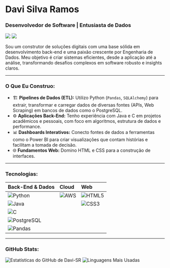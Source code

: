 # Davi Silva Ramos

### Desenvolvedor de Software | Entusiasta de Dados

<p align="left">
  <a href="https://www.linkedin.com/in/inkedin.com/in/davi-silva-ramos-009011304///" target="_blank"><img src="https://img.shields.io/badge/-LinkedIn-%230077B5?style=for-the-badge&logo=linkedin&logoColor=white" target="_blank"></a>
  <a href="mailto:davi.silva.ramos@gmail.com"><img src="https://img.shields.io/badge/-Gmail-%23333?style=for-the-badge&logo=gmail&logoColor=white" target="_blank"></a>
</p>

Sou um construtor de soluções digitais com uma base sólida em desenvolvimento back-end e uma paixão crescente por Engenharia de Dados. Meu objetivo é criar sistemas eficientes, desde a aplicação até a análise, transformando desafios complexos em software robusto e insights claros.

---

### O Que Eu Construo:
- 🏗️ **Pipelines de Dados (ETL):** Utilizo Python (`Pandas`, `SQLAlchemy`) para extrair, transformar e carregar dados de diversas fontes (APIs, Web Scraping) em bancos de dados como o PostgreSQL.
- ⚙️ **Aplicações Back-End:** Tenho experiência com Java e C em projetos acadêmicos e pessoais, com foco em algoritmos, estrutura de dados e performance.
- 📊 **Dashboards Interativos:** Conecto fontes de dados a ferramentas como o Power BI para criar visualizações que contam histórias e facilitam a tomada de decisão.
- 🌐 **Fundamentos Web:** Domino HTML e CSS para a construção de interfaces.

---

### Tecnologias:

| **Back-End & Dados** | **Cloud** | **Web** |
| :--- | :--- | :--- |
| ![Python](https://img.shields.io/badge/Python-3776AB?style=flat-square&logo=python&logoColor=white) | ![AWS](https://img.shields.io/badge/Amazon_AWS-232F3E?style=flat-square&logo=amazon-aws&logoColor=white) | ![HTML5](https://img.shields.io/badge/HTML5-E34F26?style=flat-square&logo=html5&logoColor=white) |
| ![Java](https://img.shields.io/badge/Java-ED8B00?style=flat-square&logo=openjdk&logoColor=white) | | ![CSS3](https://img.shields.io/badge/CSS3-1572B6?style=flat-square&logo=css3&logoColor=white) |
| ![C](https://img.shields.io/badge/C-00599C?style=flat-square&logo=c&logoColor=white) | | |
| ![PostgreSQL](https://img.shields.io/badge/PostgreSQL-316192?style=flat-square&logo=postgresql&logoColor=white) | | |
| ![Pandas](https://img.shields.io/badge/pandas-150458?style=flat-square&logo=pandas&logoColor=white) | | |

---

### GitHub Stats:
![Estatísticas do GitHub de Davi-SR](https://github-readme-stats.vercel.app/api?username=Davi-SR&show_icons=true&theme=radical&include_all_commits=true&count_private=true)
![Linguagens Mais Usadas](https://github-readme-stats.vercel.app/api/top-langs/?username=Davi-SR&layout=compact&langs_count=7&theme=radical)

